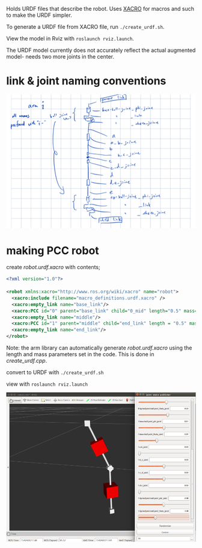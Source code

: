 Holds URDF files that describe the robot.
Uses [XACRO](http://wiki.ros.org/xacro) for macros and such to make the URDF simpler.

To generate a URDF file from XACRO file, run `./create_urdf.sh`.

View the model in Rviz with `roslaunch rviz.launch`.

The URDF model currently does not accurately reflect the actual augmented model- needs two more joints in the center.

# link & joint naming conventions
![](naming_convention.jpeg)

# making PCC robot
create *robot.urdf.xacro* with contents;
```xml
<?xml version="1.0"?>

<robot xmlns:xacro="http://www.ros.org/wiki/xacro" name="robot">
  <xacro:include filename="macro_definitions.urdf.xacro" />
  <xacro:empty_link name="base_link"/>
  <xacro:PCC id="0" parent="base_link" child="0_mid" length="0.5" mass="1000"/>
  <xacro:empty_link name="middle"/>
  <xacro:PCC id="1" parent="middle" child="end_link" length = "0.5" mass="1000" />
  <xacro:empty_link name="end_link"/>
</robot>
```
Note: the arm library can automatically generate *robot.urdf.xacro* using the length and mass parameters set in the code. This is done in *create_urdf.cpp*.

convert to URDF with `./create_urdf.sh`

view with
`roslaunch rviz.launch`

![](rviz.png)